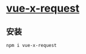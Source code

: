 # [vue-x-request](https://github.com/chaosannals/vue-x-request)

## 安装

```bash
npm i vue-x-request
```
